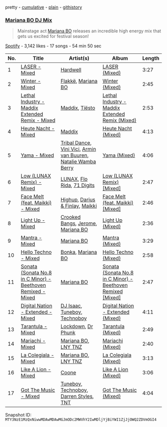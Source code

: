 pretty - [cumulative](/playlists/cumulative/37i9dQZF1DX3fGCinqxSq6.md) - [plain](/playlists/plain/37i9dQZF1DX3fGCinqxSq6) - [githistory](https://github.githistory.xyz/mackorone/spotify-playlist-archive/blob/main/playlists/plain/37i9dQZF1DX3fGCinqxSq6)

### [Mariana BO DJ Mix](https://open.spotify.com/playlist/37i9dQZF1DX3fGCinqxSq6)

> Mainstage act <a href="spotify:artist:2cFzYhiHqYS7o8ZIM9WD22">Mariana BO</a> releases an incredible high energy mix that gets us excited for festival season!

[Spotify](https://open.spotify.com/user/spotify) - 3,142 likes - 17 songs - 54 min 50 sec

| No. | Title | Artist(s) | Album | Length |
|---|---|---|---|---|
| 1 | [LASER \- Mixed](https://open.spotify.com/track/2fBuYBMwBERB6tKTJLjFp1) | [Hardwell](https://open.spotify.com/artist/6BrvowZBreEkXzJQMpL174) | [LASER \(Mixed\)](https://open.spotify.com/album/60zmNRVejDT7caThBvtcJq) | 3:27 |
| 2 | [Winter \- Mixed](https://open.spotify.com/track/5kUN8vJkq2oe76CWUCMDo1) | [Flakkë](https://open.spotify.com/artist/1sxPqLUpMnZDhO9QcMb7X1), [Mariana BO](https://open.spotify.com/artist/2cFzYhiHqYS7o8ZIM9WD22) | [Winter \(Mixed\)](https://open.spotify.com/album/5IltIjEMPcXxVb3iH7Kx4c) | 2:45 |
| 3 | [Lethal Industry \- Maddix Extended Remix \- Mixed](https://open.spotify.com/track/196h9f5gGjAU9MSZEImaIh) | [Maddix](https://open.spotify.com/artist/0RMeG9M8QFzss9bAbq99KA), [Tiësto](https://open.spotify.com/artist/2o5jDhtHVPhrJdv3cEQ99Z) | [Lethal Industry \- Maddix Extended Remix \(Mixed\)](https://open.spotify.com/album/6Inc6E6JohocZc6ihRodgH) | 2:53 |
| 4 | [Heute Nacht \- Mixed](https://open.spotify.com/track/6ULP6WQLMr7jkeszkQTwpK) | [Maddix](https://open.spotify.com/artist/0RMeG9M8QFzss9bAbq99KA) | [Heute Nacht \(Mixed\)](https://open.spotify.com/album/1XE4BUqPp6nnrdl04Sk3n5) | 4:13 |
| 5 | [Yama \- Mixed](https://open.spotify.com/track/4DNaUnzUD3yqOirn0v9xmW) | [Tribal Dance](https://open.spotify.com/artist/2r7acJfhCrsNO9ZGbUmEsS), [Vini Vici](https://open.spotify.com/artist/29zsVzEH33dD5QqxeL8dvy), [Armin van Buuren](https://open.spotify.com/artist/0SfsnGyD8FpIN4U4WCkBZ5), [Natalie Wamba Berry](https://open.spotify.com/artist/1TU11mChSWbprSRoe6U6Uj) | [Yama \(Mixed\)](https://open.spotify.com/album/73VWTK7HFe2MgV1hOgluFt) | 4:06 |
| 6 | [Low \(LUNAX Remix\) \- Mixed](https://open.spotify.com/track/5kHIymVIYnRLGeFUHYGv8J) | [LUNAX](https://open.spotify.com/artist/7CLsFRcEkn0Amc9VlVOFwR), [Flo Rida](https://open.spotify.com/artist/0jnsk9HBra6NMjO2oANoPY), [71 Digits](https://open.spotify.com/artist/7rYojRyXBLPrX6UWfnAkaC) | [Low \(LUNAX Remix\) \[Mixed\]](https://open.spotify.com/album/2pLLVSekeb4JBzpYsMkvX2) | 2:47 |
| 7 | [Face Melt \(feat\. Maikki\) \- Mixed](https://open.spotify.com/track/0nHC0YMh86ExU8xlpmws6b) | [Highup](https://open.spotify.com/artist/5vGy6auivb3qywR2zZQvU8), [Darius & Finlay](https://open.spotify.com/artist/1w67D3PakcxjYGt6xPnnke), [Maikki](https://open.spotify.com/artist/6kK6lCbJfPgDH6plFWQQID) | [Face Melt \(feat\. Maikki\) \[Mixed\]](https://open.spotify.com/album/1f8jFxY1TDytFijkBOdKm8) | 2:46 |
| 8 | [Light Up \- Mixed](https://open.spotify.com/track/6p6V8O4xJyLc1XgtPWWRus) | [Crooked Bangs](https://open.spotify.com/artist/4gkZO2kbnE03K8xGmZ2DJu), [Jerome](https://open.spotify.com/artist/4xcDVatLFh6qlcm41er3LV), [Mariana BO](https://open.spotify.com/artist/2cFzYhiHqYS7o8ZIM9WD22) | [Light Up \(Mixed\)](https://open.spotify.com/album/77o8LReFXkKeKvjiA90ukI) | 2:36 |
| 9 | [Mantra \- Mixed](https://open.spotify.com/track/4m64XEjNcFOPKtGT5aXjDh) | [Mariana BO](https://open.spotify.com/artist/2cFzYhiHqYS7o8ZIM9WD22) | [Mantra \(Mixed\)](https://open.spotify.com/album/19P273uuLlqUY9yHIcjb1Y) | 3:29 |
| 10 | [Hello Techno \- Mixed](https://open.spotify.com/track/1yo0eSb4BSLqrJ4YFVb3D9) | [Bonka](https://open.spotify.com/artist/3HIgSx8t7957kFVbwGrSRF), [Mariana BO](https://open.spotify.com/artist/2cFzYhiHqYS7o8ZIM9WD22) | [Hello Techno \(Mixed\)](https://open.spotify.com/album/7oU3oEy3qQzVeVAH70xPyu) | 2:58 |
| 11 | [Sonata \(Sonata No.8 in C Minor\) \- Beethoven Remixed \- Mixed](https://open.spotify.com/track/6ZG2dkME0EmFeyP4KCFMmW) | [Mariana BO](https://open.spotify.com/artist/2cFzYhiHqYS7o8ZIM9WD22) | [Sonata \(Sonata No.8 in C Minor\) \- Beethoven Remixed \[Mixed\]](https://open.spotify.com/album/2fDtmcCSOT60MHww58UrLm) | 2:47 |
| 12 | [Digital Nation \- Extended \- Mixed](https://open.spotify.com/track/0iZqM4d4mxKriwmGePjnY4) | [DJ Isaac](https://open.spotify.com/artist/2FmgW6Jee0JQKtb6EnBWCq), [Tuneboy](https://open.spotify.com/artist/3mZnhzeAyjpFhO3cIepzBr), [Technoboy](https://open.spotify.com/artist/37jL2LnGjAkadOCszr8v7C) | [Digital Nation \- Extended \(Mixed\)](https://open.spotify.com/album/0lQXDyIYzICYlWXCVmZlGd) | 4:11 |
| 13 | [Tarantula \- Mixed](https://open.spotify.com/track/6B0MPttegTjlF70I4teX50) | [Lockdown](https://open.spotify.com/artist/11ESC6KI0jpdML0CijeROt), [Dr Phunk](https://open.spotify.com/artist/1naX4fxuRaDFlj9tGfIUZk) | [Tarantula \(Mixed\)](https://open.spotify.com/album/0X9neJWDk6EP4P8MQ0EkBw) | 2:49 |
| 14 | [Mariachi \- Mixed](https://open.spotify.com/track/40isLOasyy3TUVt4LUukb1) | [Mariana BO](https://open.spotify.com/artist/2cFzYhiHqYS7o8ZIM9WD22), [LNY TNZ](https://open.spotify.com/artist/1x0ScxgiyFRQDKT4VwcLHa) | [Mariachi \(Mixed\)](https://open.spotify.com/album/7rxvmvH55n769aN4OCFpnx) | 2:40 |
| 15 | [La Colegiala \- Mixed](https://open.spotify.com/track/4fswkgtVzZizvZfzFzxkLL) | [Mariana BO](https://open.spotify.com/artist/2cFzYhiHqYS7o8ZIM9WD22), [LNY TNZ](https://open.spotify.com/artist/1x0ScxgiyFRQDKT4VwcLHa) | [La Colegiala \(Mixed\)](https://open.spotify.com/album/1CUBKhTeFVMSo39P7VtgLn) | 3:13 |
| 16 | [Like A Lion \- Mixed](https://open.spotify.com/track/2LcK8MekdbDfW0UjmqwABb) | [Coone](https://open.spotify.com/artist/1Wt63OMKtv6v2ivHuQLm2C) | [Like A Lion \(Mixed\)](https://open.spotify.com/album/41KbL0i0y1e3hRNFxKeqJr) | 3:06 |
| 17 | [Got The Music \- Mixed](https://open.spotify.com/track/0OwCBmh7KPc3VJLkHnQcZg) | [Tuneboy](https://open.spotify.com/artist/3mZnhzeAyjpFhO3cIepzBr), [Technoboy](https://open.spotify.com/artist/37jL2LnGjAkadOCszr8v7C), [Darren Styles](https://open.spotify.com/artist/2gZzTzeACSwFqkMroVxmnm), [TNT](https://open.spotify.com/artist/1CqOLQmjzVWXQTiIN5Wucs) | [Got The Music \(Mixed\)](https://open.spotify.com/album/6frqMcPrz8ZbGQkWY49LoA) | 4:04 |

Snapshot ID: `MTY3NzE1MzQxNiwwMDAwMDAwMGJmODc2MWVhY2IwMDljYjBiYWI1ZjJjOWQ2ZDVmOGI4`
